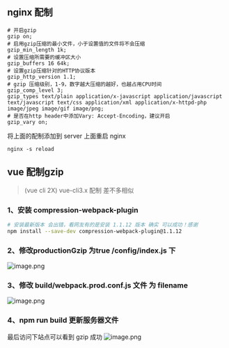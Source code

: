 ## nginx 配制
```shell
# 开启gzip
gzip on;
# 启用gzip压缩的最小文件，小于设置值的文件将不会压缩
gzip_min_length 1k;
# 设置压缩所需要的缓冲区大小
gzip_buffers 16 64k;
# 设置gzip压缩针对的HTTP协议版本
gzip_http_version 1.1;
# gzip 压缩级别，1-9，数字越大压缩的越好，也越占用CPU时间
gzip_comp_level 3;
gzip_types text/plain application/x-javascript application/javascript text/javascript text/css application/xml application/x-httpd-php image/jpeg image/gif image/png;
# 是否在http header中添加Vary: Accept-Encoding，建议开启    	
gzip_vary on;
```

将上面的配制添加到 server 上面重启 nginx

```she
nginx -s reload
```

## vue 配制gzip 
> (vue cli 2X) vue-cli3.x 配制 差不多相似

### 1、安装 compression-webpack-plugin 
```sh
# 安装最新版本 会出错，看网友有的是安装 1.1.12 版本 确实 可以成功！感谢
npm install --save-dev compression-webpack-plugin@1.1.12    
```
### 2、修改productionGzip 为true   /config/index.js 下
![image.png](../../../images/9419407-d1c6aa44faf20a87.png)
### 3、修改 build/webpack.prod.conf.js 文件 为 filename
![image.png](../../../images/9419407-2415ecc086de1ace.png)

### 4、npm run build  更新服务器文件
最后访问下站点可以看到 gzip 成功
![image.png](../../../images/9419407-ae1abd9a278b7d11.png)